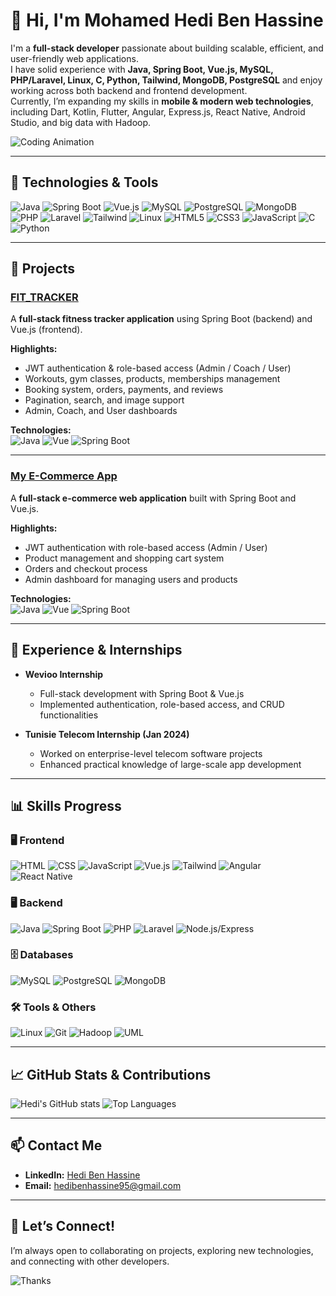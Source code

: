 # 👋 Hi, I'm Mohamed Hedi Ben Hassine

I'm a **full-stack developer** passionate about building scalable, efficient, and user-friendly web applications.  
I have solid experience with **Java, Spring Boot, Vue.js, MySQL, PHP/Laravel, Linux, C, Python, Tailwind, MongoDB, PostgreSQL** and enjoy working across both backend and frontend development.  
Currently, I’m expanding my skills in **mobile & modern web technologies**, including Dart, Kotlin, Flutter, Angular, Express.js, React Native, Android Studio, and big data with Hadoop.

![Coding Animation](https://media.giphy.com/media/v1.Y2lkPTc5MGI3NjExMTcxejZhanF5cmtjY2Z3ajFpczUwd3djeXRwbHQ2eWNyanl6MHQwdSZlcD12MV9naWZzX3NlYXJjaCZjdD1n/78XCFBGOlS6keY1Bil/giphy.gif)

---

## 🔧 Technologies & Tools

![Java](https://img.shields.io/badge/Java-ED8B00?style=for-the-badge&logo=java&logoColor=white)
![Spring Boot](https://img.shields.io/badge/Spring_Boot-6DB33F?style=for-the-badge&logo=spring&logoColor=white)
![Vue.js](https://img.shields.io/badge/Vue.js-4FC08D?style=for-the-badge&logo=vue.js&logoColor=white)
![MySQL](https://img.shields.io/badge/MySQL-4479A1?style=for-the-badge&logo=mysql&logoColor=white)
![PostgreSQL](https://img.shields.io/badge/PostgreSQL-336791?style=for-the-badge&logo=postgresql&logoColor=white)
![MongoDB](https://img.shields.io/badge/MongoDB-47A248?style=for-the-badge&logo=mongodb&logoColor=white)
![PHP](https://img.shields.io/badge/PHP-777BB4?style=for-the-badge&logo=php&logoColor=white)
![Laravel](https://img.shields.io/badge/Laravel-FC5C3D?style=for-the-badge&logo=laravel&logoColor=white)
![Tailwind](https://img.shields.io/badge/Tailwind_CSS-06B6D4?style=for-the-badge&logo=tailwind-css&logoColor=white)
![Linux](https://img.shields.io/badge/Linux-FCC624?style=for-the-badge&logo=linux&logoColor=black)
![HTML5](https://img.shields.io/badge/HTML5-E34F26?style=for-the-badge&logo=html5&logoColor=white)
![CSS3](https://img.shields.io/badge/CSS3-1572B6?style=for-the-badge&logo=css3&logoColor=white)
![JavaScript](https://img.shields.io/badge/JavaScript-F7DF1E?style=for-the-badge&logo=javascript&logoColor=black)
![C](https://img.shields.io/badge/C-00599C?style=for-the-badge&logo=c&logoColor=white)
![Python](https://img.shields.io/badge/Python-3776AB?style=for-the-badge&logo=python&logoColor=white)

---

## 🚀 Projects

### [FIT_TRACKER](https://github.com/hadhoud55/FIT_TRACKER)
A **full-stack fitness tracker application** using Spring Boot (backend) and Vue.js (frontend).  

**Highlights:**  
- JWT authentication & role-based access (Admin / Coach / User)  
- Workouts, gym classes, products, memberships management  
- Booking system, orders, payments, and reviews  
- Pagination, search, and image support  
- Admin, Coach, and User dashboards  

**Technologies:**  
![Java](https://img.shields.io/badge/Java-ED8B00?style=flat-square&logo=java&logoColor=white) ![Vue](https://img.shields.io/badge/Vue.js-4FC08D?style=flat-square&logo=vue.js&logoColor=white) ![Spring Boot](https://img.shields.io/badge/SpringBoot-6DB33F?style=flat-square&logo=spring&logoColor=white)

---

### [My E-Commerce App](https://github.com/hadhoud55/My-Ecommerce)
A **full-stack e-commerce web application** built with Spring Boot and Vue.js.  

**Highlights:**  
- JWT authentication with role-based access (Admin / User)  
- Product management and shopping cart system  
- Orders and checkout process  
- Admin dashboard for managing users and products  

**Technologies:**  
![Java](https://img.shields.io/badge/Java-ED8B00?style=flat-square&logo=java&logoColor=white) ![Vue](https://img.shields.io/badge/Vue.js-4FC08D?style=flat-square&logo=vue.js&logoColor=white) ![Spring Boot](https://img.shields.io/badge/SpringBoot-6DB33F?style=flat-square&logo=spring&logoColor=white)

---

## 📌 Experience & Internships

- **Wevioo Internship**  
  - Full-stack development with Spring Boot & Vue.js  
  - Implemented authentication, role-based access, and CRUD functionalities  

- **Tunisie Telecom Internship (Jan 2024)**  
  - Worked on enterprise-level telecom software projects  
  - Enhanced practical knowledge of large-scale app development  



---

## 📊 Skills Progress

### 🖥️ Frontend
![HTML](https://img.shields.io/badge/HTML-90%25-FF5733?style=for-the-badge&logo=html5&logoColor=white)
![CSS](https://img.shields.io/badge/CSS-85%25-1572B6?style=for-the-badge&logo=css3&logoColor=white)
![JavaScript](https://img.shields.io/badge/JS-80%25-F7DF1E?style=for-the-badge&logo=javascript&logoColor=black)
![Vue.js](https://img.shields.io/badge/Vue.js-75%25-4FC08D?style=for-the-badge&logo=vue.js&logoColor=white)
![Tailwind](https://img.shields.io/badge/Tailwind-70%25-06B6D4?style=for-the-badge&logo=tailwind-css&logoColor=white)
![Angular](https://img.shields.io/badge/Angular-60%25-DD0031?style=for-the-badge&logo=angular&logoColor=white)
![React Native](https://img.shields.io/badge/React_Native-65%25-61DAFB?style=for-the-badge&logo=react&logoColor=black)

### 🖥️ Backend
![Java](https://img.shields.io/badge/Java-85%25-ED8B00?style=for-the-badge&logo=java&logoColor=white)
![Spring Boot](https://img.shields.io/badge/Spring_Boot-80%25-6DB33F?style=for-the-badge&logo=spring&logoColor=white)
![PHP](https://img.shields.io/badge/PHP-70%25-777BB4?style=for-the-badge&logo=php&logoColor=white)
![Laravel](https://img.shields.io/badge/Laravel-65%25-FC5C3D?style=for-the-badge&logo=laravel&logoColor=white)
![Node.js/Express](https://img.shields.io/badge/Node.js-60%25-339933?style=for-the-badge&logo=node.js&logoColor=white)

### 🗄️ Databases
![MySQL](https://img.shields.io/badge/MySQL-85%25-4479A1?style=for-the-badge&logo=mysql&logoColor=white)
![PostgreSQL](https://img.shields.io/badge/PostgreSQL-70%25-336791?style=for-the-badge&logo=postgresql&logoColor=white)
![MongoDB](https://img.shields.io/badge/MongoDB-60%25-47A248?style=for-the-badge&logo=mongodb&logoColor=white)

### 🛠️ Tools & Others
![Linux](https://img.shields.io/badge/Linux-70%25-FCC624?style=for-the-badge&logo=linux&logoColor=black)
![Git](https://img.shields.io/badge/Git-80%25-F05032?style=for-the-badge&logo=git&logoColor=white)
![Hadoop](https://img.shields.io/badge/Hadoop-50%25-66CCFF?style=for-the-badge&logo=apachehadoop&logoColor=white)
![UML](https://img.shields.io/badge/UML-60%25-007ACC?style=for-the-badge&logo=uml&logoColor=white)

---

## 📈 GitHub Stats & Contributions

![Hedi's GitHub stats](https://github-readme-stats.vercel.app/api?username=hadhoud55&show_icons=true&theme=radical&count_private=true)
![Top Languages](https://github-readme-stats.vercel.app/api/top-langs/?username=hadhoud55&layout=compact&theme=radical)

---

## 📫 Contact Me

- **LinkedIn:** [Hedi Ben Hassine](https://www.linkedin.com/in/hedibenhassine/)  
- **Email:** hedibenhassine95@gmail.com  

---


## 🤝 Let’s Connect!

I’m always open to collaborating on projects, exploring new technologies, and connecting with other developers.  

![Thanks](https://media.giphy.com/media/l0MYC0LajbaPoEADu/giphy.gif)
